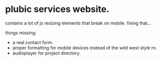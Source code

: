 # plubic services website.
contains a lot of js resizing elements that break on mobile.
fixing that...

things missing:
- a real contact form.
- proper formatting for mobile devices instead of the wild west style rn.
- audioplayer for project directory.
